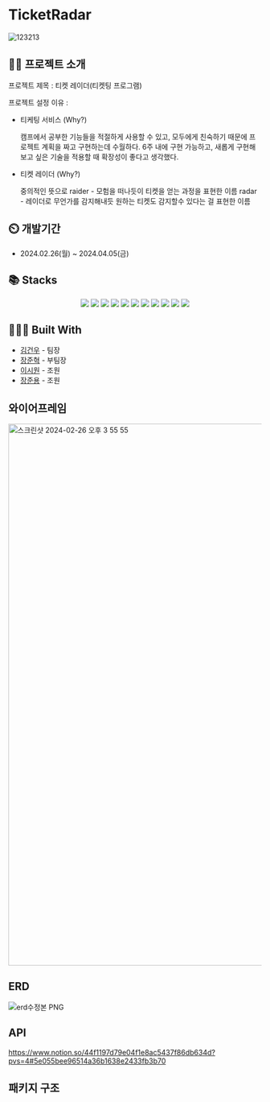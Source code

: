 ﻿# TicketRadar

![123213](https://github.com/LSW990918/TicketRaider/assets/48382951/584572fe-3a2d-49d7-9ce7-894ac3211a88)


## 👨‍🏫 프로젝트 소개
프로젝트 제목 : 티켓 레이더(티켓팅 프로그램)

프로젝트 설정 이유 : 

- 티케팅 서비스 (Why?)
    
    캠프에서 공부한 기능들을 적절하게 사용할 수 있고, 모두에게 친숙하기 때문에 프로젝트 계획을 짜고 구현하는데 수월하다.
    6주 내에 구현 가능하고, 새롭게 구현해보고 싶은 기술을 적용할 때 확장성이 좋다고 생각했다.
    
- 티켓 레이더 (Why?)
    
    중의적인 뜻으로
    raider - 모험을 떠나듯이 티켓을 얻는 과정을 표현한 이름
    radar - 레이더로 무언가를 감지해내듯 원하는 티켓도 감지할수 있다는 걸 표현한 이름

## ⏲️ 개발기간
- 2024.02.26(월) ~ 2024.04.05(금)

## 📚️ Stacks
<div align=center>
  <img src="https://img.shields.io/badge/kotlin-7F52FF?style=for-the-badge&logo=kotlin&logoColor=white">
  <img src="https://img.shields.io/badge/git-F05032?style=for-the-badge&logo=git&logoColor=white">
  <img src="https://img.shields.io/badge/github-181717?style=for-the-badge&logo=github&logoColor=white">
  <img src="https://img.shields.io/badge/supabase-3FCF8E?style=for-the-badge&logo=supabase&logoColor=white">
  <img src ="https://img.shields.io/badge/postgres-%23316192.svg?style=for-the-badge&logo=postgresql&logoColor=white">
  <img src="https://img.shields.io/badge/spring-6DB33F?style=for-the-badge&logo=spring&logoColor=white">
  <img src="https://img.shields.io/badge/springboot-6DB33F?style=for-the-badge&logo=springboot&logoColor=white">
  <img src="https://img.shields.io/badge/redis-%23DD0031.svg?style=for-the-badge&logo=redis&logoColor=white">
  <img src="https://img.shields.io/badge/figma-%23F24E1E.svg?style=for-the-badge&logo=figma&logoColor=white">
  <img src="https://img.shields.io/badge/AWS-%23FF9900.svg?style=for-the-badge&logo=amazon-aws&logoColor=white">
  <img src="https://img.shields.io/badge/IntelliJIDEA-000000.svg?style=for-the-badge&logo=intellij-idea&logoColor=white">
</div>

## 👨🏻‍💻 Built With

* [김건우](https://github.com/hongdul) - 팀장
* [장준혁](https://github.com/JangCoding) - 부팀장
* [이시원](https://github.com/LSW990918) - 조원 
* [장준용](https://github.com/tsdnhts) - 조원


## 와이어프레임
<img width="1077" alt="스크린샷 2024-02-26 오후 3 55 55" src="https://github.com/LSW990918/TicketRaider/assets/48382951/7ba30086-6d1d-42a1-a3ed-5f919945c925">



## ERD

![erd수정본 PNG](https://github.com/LSW990918/TicketRaider/assets/48382951/a891642b-40ae-46cd-a570-f44d90fcb4d6)



## API

https://www.notion.so/44f1197d79e04f1e8ac5437f86db634d?pvs=4#5e055bee96514a36b1638e2433fb3b70

## 패키지 구조


